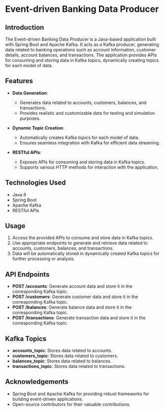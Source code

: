 # Event-driven Banking Data Producer

## Introduction
The Event-driven Banking Data Producer is a Java-based application built with Spring Boot and Apache Kafka. It acts as a Kafka producer, generating data related to banking operations such as account information, customer details, account balances, and transactions. The application provides APIs for consuming and storing data in Kafka topics, dynamically creating topics for each model of data.

## Features
- **Data Generation**:
  - Generates data related to accounts, customers, balances, and transactions.
  - Provides realistic and customizable data for testing and simulation purposes.

- **Dynamic Topic Creation**:
  - Automatically creates Kafka topics for each model of data.
  - Ensures seamless integration with Kafka for efficient data streaming.

- **RESTful APIs**:
  - Exposes APIs for consuming and storing data in Kafka topics.
  - Supports various HTTP methods for interaction with the application.

## Technologies Used
- Java 8
- Spring Boot
- Apache Kafka
- RESTful APIs


## Usage
1. Access the provided APIs to consume and store data in Kafka topics.
2. Use appropriate endpoints to generate and retrieve data related to accounts, customers, balances, and transactions.
3. Data will be automatically stored in dynamically created Kafka topics for further processing or analysis.

## API Endpoints
- **POST /accounts**: Generate account data and store it in the corresponding Kafka topic.
- **POST /customers**: Generate customer data and store it in the corresponding Kafka topic.
- **POST /balances**: Generate balance data and store it in the corresponding Kafka topic.
- **POST /transactions**: Generate transaction data and store it in the corresponding Kafka topic.

## Kafka Topics
- **accounts_topic**: Stores data related to accounts.
- **customers_topic**: Stores data related to customers.
- **balances_topic**: Stores data related to balances.
- **transactions_topic**: Stores data related to transactions.



## Acknowledgements
- Spring Boot and Apache Kafka for providing robust frameworks for building event-driven applications.
- Open-source contributors for their valuable contributions.
  
